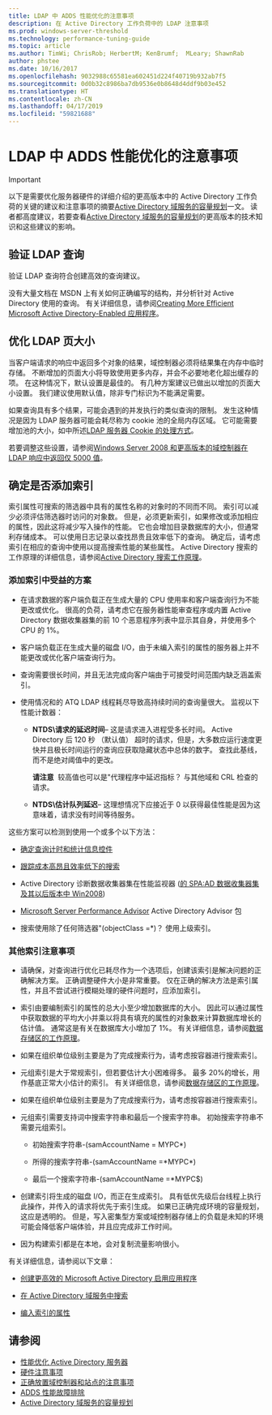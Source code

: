 ```yaml
---
title: LDAP 中 ADDS 性能优化的注意事项
description: 在 Active Directory 工作负荷中的 LDAP 注意事项
ms.prod: windows-server-threshold
ms.technology: performance-tuning-guide
ms.topic: article
ms.author: TimWi; ChrisRob; HerbertM; KenBrumf;  MLeary; ShawnRab
author: phstee
ms.date: 10/16/2017
ms.openlocfilehash: 9032988c65581ea602451d224f40719b932ab7f5
ms.sourcegitcommit: 0d0b32c8986ba7db9536e0b8648d4ddf9b03e452
ms.translationtype: HT
ms.contentlocale: zh-CN
ms.lasthandoff: 04/17/2019
ms.locfileid: "59821688"
---
```

# <a name="ldap-considerations-in-adds-performance-tuning"></a>LDAP 中 ADDS 性能优化的注意事项

>[!Important]
> 以下是需要优化服务器硬件的详细介绍的更高版本中的 Active Directory 工作负荷的关键的建议和注意事项的摘要[Active Directory 域服务的容量规划](https://go.microsoft.com/fwlink/?LinkId=324566)一文。 读者都高度建议，若要查看[Active Directory 域服务的容量规划](https://go.microsoft.com/fwlink/?LinkId=324566)的更高版本的技术知识和这些建议的影响。

## <a name="verify-ldap-queries"></a>验证 LDAP 查询

验证 LDAP 查询符合创建高效的查询建议。

没有大量文档在 MSDN 上有关如何正确编写的结构，并分析针对 Active Directory 使用的查询。 有关详细信息，请参阅[Creating More Efficient Microsoft Active Directory-Enabled 应用程序](https://msdn.microsoft.com/library/ms808539.aspx)。

## <a name="optimize-ldap-page-sizes"></a>优化 LDAP 页大小

当客户端请求的响应中返回多个对象的结果，域控制器必须将结果集在内存中临时存储。 不断增加的页面大小将导致使用更多内存，并会不必要地老化超出缓存的项。 在这种情况下，默认设置是最佳的。 有几种方案建议已做出以增加的页面大小设置。 我们建议使用默认值，除非专门标识为不能满足需要。

如果查询具有多个结果，可能会遇到的并发执行的类似查询的限制。  发生这种情况是因为 LDAP 服务器可能会耗尽称为 cookie 池的全局内存区域。  它可能需要增加池的大小，如中所述[LDAP 服务器 Cookie 的处理方式](https://technet.microsoft.com/windows-server-docs/identity/ad-ds/manage/how-ldap-server-cookies-are-handled)。

若要调整这些设置，请参阅[Windows Server 2008 和更高版本的域控制器在 LDAP 响应中返回仅 5000 值](https://support.microsoft.com/kb/2009267)。

## <a name="determine-whether-to-add-indices"></a>确定是否添加索引

索引属性可搜索的筛选器中具有的属性名称的对象时的不同而不同。 索引可以减少必须评估筛选器时访问的对象数。 但是，必须更新索引，如果修改或添加相应的属性，因此这将减少写入操作的性能。 它也会增加目录数据库的大小，但通常利存储成本。 可以使用日志记录以查找昂贵且效率低下的查询。 确定后，请考虑索引在相应的查询中使用以提高搜索性能的某些属性。 Active Directory 搜索的工作原理的详细信息，请参阅[Active Directory 搜索工作原理](https://technet.microsoft.com/library/cc755809.aspx)。

### <a name="scenarios-that-benefit-in-adding-indices"></a>添加索引中受益的方案

-   在请求数据的客户端负载正在生成大量的 CPU 使用率和客户端查询行为不能更改或优化。 很高的负荷，请考虑它在服务器性能审查程序或内置 Active Directory 数据收集器集的前 10 个恶意程序列表中显示其自身，并使用多个 CPU 的 1%。

-   客户端负载正在生成大量的磁盘 I/O，由于未编入索引的属性的服务器上并不能更改或优化客户端查询行为。

-   查询需要很长时间，并且无法完成向客户端由于可接受时间范围内缺乏涵盖索引。

-   使用情况和的 ATQ LDAP 线程耗尽导致高持续时间的查询量很大。 监视以下性能计数器：

    -   **NTDS\\请求的延迟时间**– 这是请求进入进程受多长时间。 Active Directory 后 120 秒 （默认值） 超时的请求，但是，大多数应运行速度更快并且极长时间运行的查询应获取隐藏状态中总体的数字。 查找此基线，而不是绝对阈值中的更改。

        **请注意**  较高值也可以是"代理程序中延迟指标？ 与其他域和 CRL 检查的请求。


    -   **NTDS\\估计队列延迟**– 这理想情况下应接近于 0 以获得最佳性能是因为这意味着，请求没有时间等待服务。

这些方案可以检测到使用一个或多个以下方法：

-   [确定查询计时和统计信息控件](https://msdn.microsoft.com/library/ms808539.aspx)

-   [跟踪成本高昂且效率低下的搜索](https://msdn.microsoft.com/library/ms808539.aspx)

-   Active Directory 诊断数据收集器集在性能监视器 ([的 SPA:AD 数据收集器集及其以后版本中 Win2008](http://blogs.technet.com/b/askds/archive/2010/06/08/son-of-spa-ad-data-collector-sets-in-win2008-and-beyond.aspx))

-   [Microsoft Server Performance Advisor](../../../server-performance-advisor/microsoft-server-performance-advisor.md) Active Directory Advisor 包

-   搜索使用除了任何筛选器"(objectClass =\*)？ 使用上级索引。

### <a name="other-index-considerations"></a>其他索引注意事项

-   请确保，对查询进行优化已耗尽作为一个选项后，创建该索引是解决问题的正确解决方案。 正确调整硬件大小是非常重要。 仅在正确的解决方法是索引属性，并且不尝试进行模糊处理的硬件问题时，应添加索引。

-   索引由要编制索引的属性的总大小至少增加数据库的大小。 因此可以通过属性中获取数据的平均大小并乘以将具有填充的属性的对象数来计算数据库增长的估计值。 通常这是有关在数据库大小增加了 1%。 有关详细信息，请参阅[数据存储区的工作原理](https://technet.microsoft.com/library/cc772829.aspx)。

-   如果在组织单位级别主要是为了完成搜索行为，请考虑按容器进行搜索索引。

-   元组索引是大于常规索引，但若要估计大小困难得多。 最多 20%的增长，用作基底正常大小估计的索引。 有关详细信息，请参阅[数据存储区的工作原理](https://technet.microsoft.com/library/cc772829.aspx)。

-   如果在组织单位级别主要是为了完成搜索行为，请考虑按容器进行搜索索引。

-   元组索引需要支持词中搜索字符串和最后一个搜索字符串。 初始搜索字符串不需要元组索引。

    -   初始搜索字符串-(samAccountName = MYPC\*)

    -   所得的搜索字符串-(samAccountName =\*MYPC\*)

    -   最后一个搜索字符串-(samAccountName =\*MYPC$)

-   创建索引将生成的磁盘 I/O，而正在生成索引。 具有低优先级后台线程上执行此操作，并传入的请求将优先于索引生成。 如果已正确完成环境的容量规划，这应是透明的。 但是，写入密集型方案或域控制器存储上的负载是未知的环境可能会降低客户端体验，并且应完成非工作时间。

-   因为构建索引都是在本地，会对复制流量影响很小。

有关详细信息，请参阅以下文章：

-   [创建更高效的 Microsoft Active Directory 启用应用程序](https://msdn.microsoft.com/library/ms808539.aspx)

-   [在 Active Directory 域服务中搜索](https://msdn.microsoft.com/library/aa746427.aspx)

-   [编入索引的属性](https://msdn.microsoft.com/library/windows/desktop/ms677112.aspx)


## <a name="see-also"></a>请参阅
- [性能优化 Active Directory 服务器](index.md)
- [硬件注意事项](hardware-considerations.md)
- [正确放置域控制器和站点的注意事项](site-definition-considerations.md)
- [ADDS 性能故障排除](troubleshoot.md) 
- [Active Directory 域服务的容量规划](https://go.microsoft.com/fwlink/?LinkId=324566)